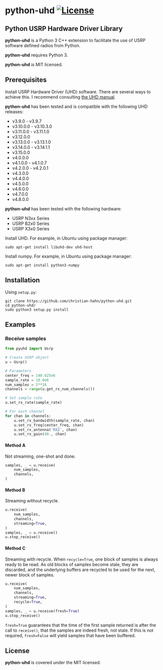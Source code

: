 # python-uhd [![License](https://img.shields.io/badge/license-MIT-blue.svg)](https://github.com/christian-hahn/python-uhd/blob/master/LICENSE)

## Python USRP Hardware Driver Library

**python-uhd** is a Python 3 C++ extension to facilitate the use of USRP software defined radios from Python.

**python-uhd** requires Python 3.

**python-uhd** is MIT licensed.

## Prerequisites

Install USRP Hardware Driver (UHD) software.  There are several ways to achieve this.  I recommend consulting [the UHD manual](https://files.ettus.com/manual/page_install.html).

**python-uhd** has been tested and is compatible with the following UHD releases:

* v3.9.0 - v3.9.7
* v3.10.0.0 - v3.10.3.0
* v3.11.0.0 - v3.11.1.0
* v3.12.0.0
* v3.13.0.0 - v3.13.1.0
* v3.14.0.0 - v3.14.1.1
* v3.15.0.0
* v4.0.0.0
* v4.1.0.0 - v4.1.0.7
* v4.2.0.0 - v4.2.0.1
* v4.3.0.0
* v4.4.0.0
* v4.5.0.0
* v4.6.0.0
* v4.7.0.0
* v4.8.0.0

**python-uhd** has been tested with the following hardware:

* USRP N3xx Series
* USRP B2x0 Series
* USRP X3x0 Series

Install UHD.  For example, in Ubuntu using package manager:
``` text
sudo apt-get install libuhd-dev uhd-host
```

Install numpy.  For example, in Ubuntu using package manager:
``` text
sudo apt-get install python3-numpy
```

## Installation

Using `setup.py`:
``` text
git clone https://github.com/christian-hahn/python-uhd.git
cd python-uhd/
sudo python3 setup.py install
```

## Examples

### Receive samples
```python
from pyuhd import Usrp

# Create USRP object
u = Usrp()

# Parameters
center_freq = 140.625e6
sample_rate = 10.0e6
num_samples = 2**16
channels = range(u.get_rx_num_channels())

# Set sample rate
u.set_rx_rate(sample_rate)

# For each channel
for chan in channels:
    u.set_rx_bandwidth(sample_rate, chan)
    u.set_rx_freq(center_freq, chan)
    u.set_rx_antenna('RX2', chan)
    u.set_rx_gain(40., chan)
```
#### Method A
Not streaming, one-shot and done.
```python
samples, _ = u.receive(
    num_samples,
    channels,
)
```
#### Method B
Streaming without recycle.
```python
u.receive(
    num_samples,
    channels,
    streaming=True,
)
samples, _ = u.receive()
u.stop_receive()
```
#### Method C
Streaming with recycle.  When `recycle=True`, one block of samples is always ready
to be read.  As old blocks of samples become stale, they are discarded, and the
underlying buffers are recycled to be used for the next, newer block of samples.
```python
u.receive(
    num_samples,
    channels,
    streaming=True,
    recycle=True,
)
samples, _ = u.receive(fresh=True)
u.stop_receive()
```
`fresh=True` guarantees that the time of the first sample returned is after the call to
`receive()`, that the samples are indeed fresh, not stale.  If this is not required,
`fresh=False` will yield samples that have been buffered.
## License
**python-uhd** is covered under the MIT licensed.
